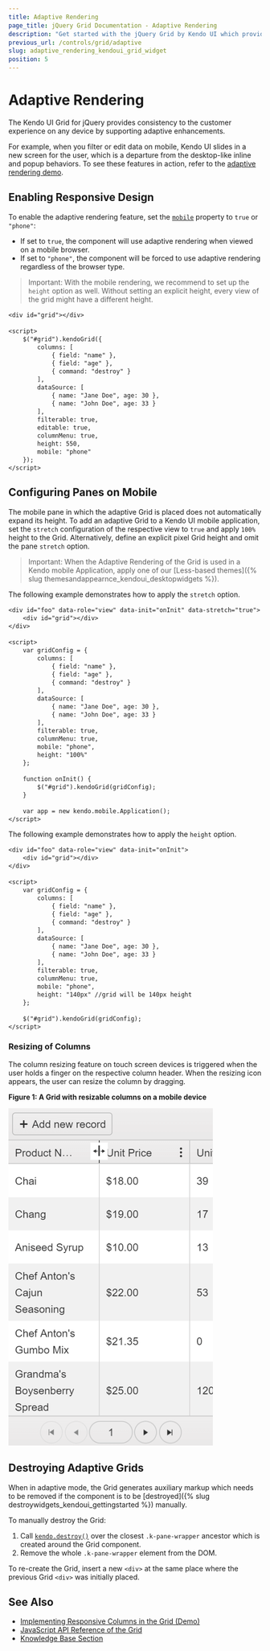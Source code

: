 ```yaml
---
title: Adaptive Rendering
page_title: jQuery Grid Documentation - Adaptive Rendering
description: "Get started with the jQuery Grid by Kendo UI which provides consistency to the customer experience on any device by supporting adaptive rendering."
previous_url: /controls/grid/adaptive
slug: adaptive_rendering_kendoui_grid_widget
position: 5
---
```


# Adaptive Rendering

The Kendo UI Grid for jQuery provides consistency to the customer experience on any device by supporting adaptive enhancements.

For example, when you filter or edit data on mobile, Kendo UI slides in a new screen for the user, which is a departure from the desktop-like inline and popup behaviors. To see these features in action, refer to the [adaptive rendering demo](https://demos.telerik.com/kendo-ui/grid/adaptive-rendering).

## Enabling Responsive Design

To enable the adaptive rendering feature, set the [`mobile`](/api/javascript/ui/grid/configuration/mobile) property to `true` or `"phone"`:

* If set to `true`, the component will use adaptive rendering when viewed on a mobile browser.
* If set to `"phone"`, the component will be forced to use adaptive rendering regardless of the browser type.

> Important: With the mobile rendering, we recommend to set up the `height` option as well. Without setting an explicit height, every view of the grid might have a different height.

```dojo
<div id="grid"></div>

<script>
    $("#grid").kendoGrid({
        columns: [
            { field: "name" },
            { field: "age" },
            { command: "destroy" }
        ],
        dataSource: [
            { name: "Jane Doe", age: 30 },
            { name: "John Doe", age: 33 }
        ],
        filterable: true,
        editable: true,
        columnMenu: true,
        height: 550,
        mobile: "phone"
    });
</script>
```

## Configuring Panes on Mobile

The mobile pane in which the adaptive Grid is placed does not automatically expand its height. To add an adaptive Grid to a Kendo UI mobile application, set the `stretch` configuration of the respective view to `true` and apply `100%` height to the Grid. Alternatively, define an explicit pixel Grid height and omit the pane `stretch` option.

> Important: When the Adaptive Rendering of the Grid is used in a Kendo mobile Application, apply one of our [Less-based themes]({% slug themesandappearnce_kendoui_desktopwidgets %}).

The following example demonstrates how to apply the `stretch` option.

```
<div id="foo" data-role="view" data-init="onInit" data-stretch="true">
    <div id="grid"></div>
</div>

<script>
    var gridConfig = {
        columns: [
            { field: "name" },
            { field: "age" },
            { command: "destroy" }
        ],
        dataSource: [
            { name: "Jane Doe", age: 30 },
            { name: "John Doe", age: 33 }
        ],
        filterable: true,
        columnMenu: true,
        mobile: "phone",
        height: "100%"
    };

    function onInit() {
        $("#grid").kendoGrid(gridConfig);
    }

    var app = new kendo.mobile.Application();
</script>
```

The following example demonstrates how to apply the `height` option.

```
<div id="foo" data-role="view" data-init="onInit">
    <div id="grid"></div>
</div>

<script>
    var gridConfig = {
        columns: [
            { field: "name" },
            { field: "age" },
            { command: "destroy" }
        ],
        dataSource: [
            { name: "Jane Doe", age: 30 },
            { name: "John Doe", age: 33 }
        ],
        filterable: true,
        columnMenu: true,
        mobile: "phone",
        height: "140px" //grid will be 140px height
    };

    $("#grid").kendoGrid(gridConfig);
</script>
```

### Resizing of Columns

The column resizing feature on touch screen devices is triggered when the user holds a finger on the respective column header. When the resizing icon appears, the user can resize the column by dragging.

**Figure 1: A Grid with resizable columns on a mobile device**

![Kendo UI for jQuery Grid Resizable Columns on Mobile](grid-adaptive-resizing-icon.png)

## Destroying Adaptive Grids

When in adaptive mode, the Grid generates auxiliary markup which needs to be removed if the component is to be [destroyed]({% slug destroywidgets_kendoui_gettingstarted %}) manually.

To manually destroy the Grid:

1. Call [`kendo.destroy()`](/api/javascript/kendo/methods/destroy) over the closest `.k-pane-wrapper` ancestor which is created around the Grid component.
1. Remove the whole `.k-pane-wrapper` element from the DOM.

To re-create the Grid, insert a new `<div>` at the same place where the previous Grid `<div>` was initially placed.

## See Also

* [Implementing Responsive Columns in the Grid (Demo)](https://demos.telerik.com/kendo-ui/grid/responsive-columns)
* [JavaScript API Reference of the Grid](/api/javascript/ui/grid)
* [Knowledge Base Section](/knowledge-base)

